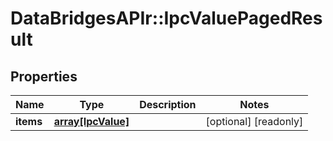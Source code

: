 # DataBridgesAPIr::IpcValuePagedResult


## Properties
Name | Type | Description | Notes
------------ | ------------- | ------------- | -------------
**items** | [**array[IpcValue]**](IpcValue.md) |  | [optional] [readonly] 


